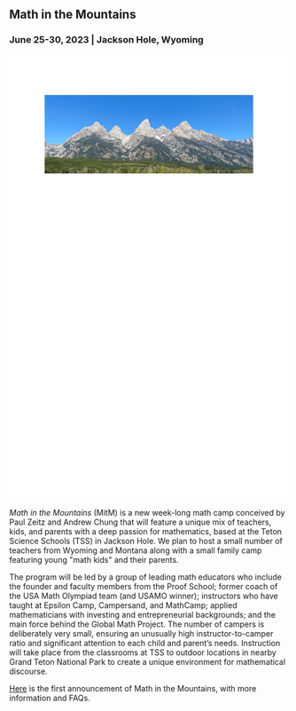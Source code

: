 <h2> Math in the Mountains</h2>

<h3> June 25-30, 2023 | Jackson Hole, Wyoming</h3>

<img src="/MitM/tetons.pdf" width="800" height="800"> 

*Math in the Mountains* (MitM) is a new week-long math camp conceived by Paul Zeitz and Andrew Chung that will feature a unique mix of teachers, kids, and parents with a deep passion for mathematics, based at the Teton Science Schools (TSS) in Jackson Hole.  We plan to host a small number of teachers from Wyoming and Montana along with a small family camp featuring  young "math kids" and their parents.

The program will be led by a group of leading math educators who include the founder and faculty members from the Proof School; former coach of the USA Math Olympiad team (and USAMO winner); instructors who have taught at Epsilon Camp, Campersand, and MathCamp; applied mathematicians with investing and entrepreneurial backgrounds; and the main force behind the Global Math Project.  The number of campers is deliberately very small, ensuring an unusually high instructor-to-camper ratio and significant attention to each child and parent’s needs.  Instruction will take place from the classrooms at TSS to outdoor locations in nearby Grand Teton National Park to create a unique environment for mathematical discourse.

[Here](MitM/announcementA.pdf) is the first announcement of Math in the Mountains, with more information and FAQs.

